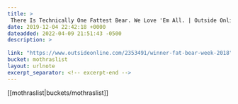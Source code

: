 ```yaml
---
title: > 
 There Is Technically One Fattest Bear. We Love 'Em All. | Outside Online
date: 2019-12-04 22:42:18 +0000
dateadded: 2022-04-09 21:51:43 -0500
description: > 
 
link: "https://www.outsideonline.com/2353491/winner-fat-bear-week-2018"
bucket: mothraslist
layout: urlnote
excerpt_separator: <!-- excerpt-end -->
--- 
```

 <!-- excerpt-end -->[[mothraslist|buckets/mothraslist]]
